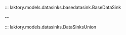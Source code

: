 ::: laktory.models.datasinks.basedatasink.BaseDataSink

--

::: laktory.models.datasinks.DataSinksUnion